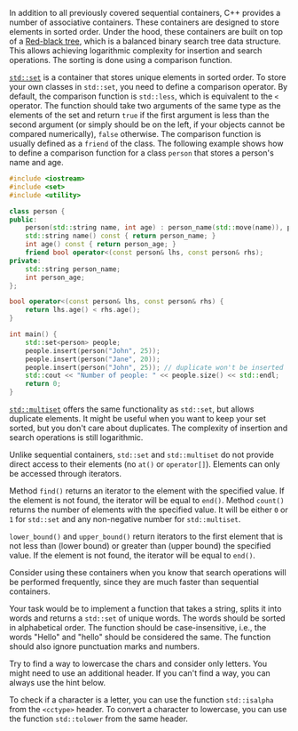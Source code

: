 In addition to all previously covered sequential containers, C++ provides a number of associative containers. These containers are designed to store elements in sorted order. Under the hood, these containers are built on top of a [Red-black tree](https://en.wikipedia.org/wiki/Red–black_tree), which is a balanced binary search tree data structure. This allows achieving logarithmic complexity for insertion and search operations. The sorting is done using a comparison function.

[`std::set`](http://en.cppreference.com/w/cpp/container/set) is a container that stores unique elements in sorted order. To store your own classes in `std::set`, you need to define a comparison operator. By default, the comparison function is `std::less`, which is equivalent to the `<` operator. 
The function should take two arguments of the same type as the elements of the set and return `true` if the first argument is less than the second argument (or simply should be on the left, if your objects cannot be compared numerically), `false` otherwise. The comparison function is usually defined as a `friend` of the class. The following example shows how to define a comparison function for a class `person` that stores a person's name and age.

```cpp
#include <iostream>
#include <set>
#include <utility>

class person {
public:
    person(std::string name, int age) : person_name(std::move(name)), person_age(age) {}
    std::string name() const { return person_name; }
    int age() const { return person_age; }
    friend bool operator<(const person& lhs, const person& rhs);
private:
    std::string person_name;
    int person_age;
};

bool operator<(const person& lhs, const person& rhs) {
    return lhs.age() < rhs.age();
}

int main() {
    std::set<person> people;
    people.insert(person("John", 25));
    people.insert(person("Jane", 20));
    people.insert(person("John", 25)); // duplicate won't be inserted
    std::cout << "Number of people: " << people.size() << std::endl;
    return 0;
}
```

[`std::multiset`](http://en.cppreference.com/w/cpp/container/multiset) offers the same functionality as `std::set`, but allows duplicate elements. It might be useful when you want to keep your set sorted, but you don't care about duplicates. The complexity of insertion and search operations is still logarithmic.

Unlike sequential containers, `std::set` and `std::multiset` do not provide direct access to their elements (no `at()` or `operator[]`). Elements can only be accessed through iterators.

Method `find()` returns an iterator to the element with the specified value. If the element is not found, the iterator will be equal to `end()`. Method `count()` returns the number of elements with the specified value. It will be either `0` or `1` for `std::set` and any non-negative number for `std::multiset`.

`lower_bound()` and `upper_bound()` return iterators to the first element that is not less than (lower bound) or greater than (upper bound) the specified value. If the element is not found, the iterator will be equal to `end()`.

Consider using these containers when you know that search operations will be performed frequently, since they are much faster than sequential containers.

Your task would be to implement a function that takes a string, splits it into words and returns a `std::set` of unique words. The words should be sorted in alphabetical order. The function should be case-insensitive, i.e., the words "Hello" and "hello" should be considered the same. The function should also ignore punctuation marks and numbers. 

Try to find a way to lowercase the chars and consider only letters. You might need to use an additional header. If you can't find a way, you can always use the hint below. 

<div class="hint">
  To check if a character is a letter, you can use the function <code>std::isalpha</code> from the <code>&lt;cctype&gt;</code> header. To convert a character to lowercase, you can use the function <code>std::tolower</code> from the same header.
</div>